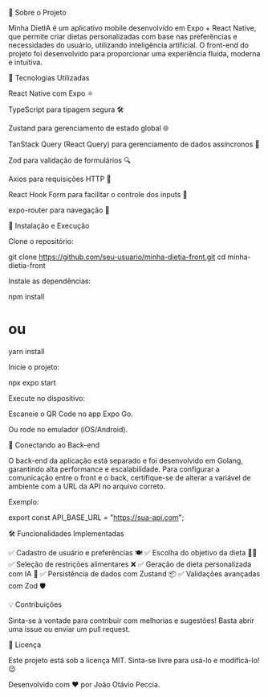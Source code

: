 🚀 Sobre o Projeto

Minha DietIA é um aplicativo mobile desenvolvido em Expo + React Native, que permite criar dietas personalizadas com base nas preferências e necessidades do usuário, utilizando inteligência artificial. O front-end do projeto foi desenvolvido para proporcionar uma experiência fluida, moderna e intuitiva.

📱 Tecnologias Utilizadas

React Native com Expo ⚛️

TypeScript para tipagem segura 🛠️

Zustand para gerenciamento de estado global 🌐

TanStack Query (React Query) para gerenciamento de dados assíncronos 🚀

Zod para validação de formulários 🔍

Axios para requisições HTTP 🔄

React Hook Form para facilitar o controle dos inputs 📝

expo-router para navegação 📌

🔧 Instalação e Execução

Clone o repositório:

git clone https://github.com/seu-usuario/minha-dietia-front.git
cd minha-dietia-front

Instale as dependências:

npm install
# ou
yarn install

Inicie o projeto:

npx expo start

Execute no dispositivo:

Escaneie o QR Code no app Expo Go.

Ou rode no emulador (iOS/Android).

🔗 Conectando ao Back-end

O back-end da aplicação está separado e foi desenvolvido em Golang, garantindo alta performance e escalabilidade. Para configurar a comunicação entre o front e o back, certifique-se de alterar a variável de ambiente com a URL da API no arquivo correto.

Exemplo:

export const API_BASE_URL = "https://sua-api.com";

🛠️ Funcionalidades Implementadas

✅ Cadastro de usuário e preferências 🍽️
✅ Escolha do objetivo da dieta 🏋️‍♂️
✅ Seleção de restrições alimentares ❌
✅ Geração de dieta personalizada com IA 🤖
✅ Persistência de dados com Zustand 📦
✅ Validações avançadas com Zod 🛡️

💡 Contribuições

Sinta-se à vontade para contribuir com melhorias e sugestões! Basta abrir uma issue ou enviar um pull request.

📜 Licença

Este projeto está sob a licença MIT. Sinta-se livre para usá-lo e modificá-lo! 😉

Desenvolvido com ❤️ por João Otávio Peccia.
